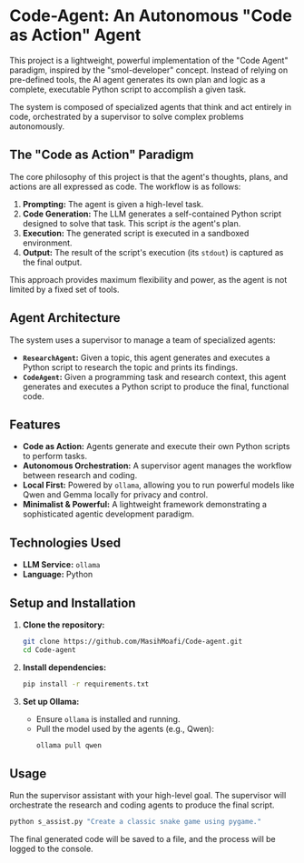 # Code-Agent: An Autonomous "Code as Action" Agent

This project is a lightweight, powerful implementation of the "Code Agent" paradigm, inspired by the "smol-developer" concept. Instead of relying on pre-defined tools, the AI agent generates its own plan and logic as a complete, executable Python script to accomplish a given task.

The system is composed of specialized agents that think and act entirely in code, orchestrated by a supervisor to solve complex problems autonomously.

## The "Code as Action" Paradigm

The core philosophy of this project is that the agent's thoughts, plans, and actions are all expressed as code. The workflow is as follows:

1.  **Prompting:** The agent is given a high-level task.
2.  **Code Generation:** The LLM generates a self-contained Python script designed to solve that task. This script *is* the agent's plan.
3.  **Execution:** The generated script is executed in a sandboxed environment.
4.  **Output:** The result of the script's execution (its `stdout`) is captured as the final output.

This approach provides maximum flexibility and power, as the agent is not limited by a fixed set of tools.

## Agent Architecture

The system uses a supervisor to manage a team of specialized agents:

-   **`ResearchAgent`:** Given a topic, this agent generates and executes a Python script to research the topic and prints its findings.
-   **`CodeAgent`:** Given a programming task and research context, this agent generates and executes a Python script to produce the final, functional code.

## Features

-   **Code as Action:** Agents generate and execute their own Python scripts to perform tasks.
-   **Autonomous Orchestration:** A supervisor agent manages the workflow between research and coding.
-   **Local First:** Powered by `ollama`, allowing you to run powerful models like Qwen and Gemma locally for privacy and control.
-   **Minimalist & Powerful:** A lightweight framework demonstrating a sophisticated agentic development paradigm.

## Technologies Used

-   **LLM Service:** `ollama`
-   **Language:** Python

## Setup and Installation

1.  **Clone the repository:**
    ```bash
    git clone https://github.com/MasihMoafi/Code-agent.git
    cd Code-agent
    ```

2.  **Install dependencies:**
    ```bash
    pip install -r requirements.txt
    ```

3.  **Set up Ollama:**
    -   Ensure `ollama` is installed and running.
    -   Pull the model used by the agents (e.g., Qwen):
        ```bash
        ollama pull qwen
        ```

## Usage

Run the supervisor assistant with your high-level goal. The supervisor will orchestrate the research and coding agents to produce the final script.

```bash
python s_assist.py "Create a classic snake game using pygame."
```

The final generated code will be saved to a file, and the process will be logged to the console.
